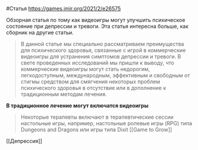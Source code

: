 #Статья 
https://games.jmir.org/2021/2/e26575


Обзорная статья по тому как видеоигры могут улучшить психическое состояние при депрессии и тревоги. Эта статья интересна больше, как сборник на другие статьи.

>В данной статье мы специально рассматриваем преимущества для психического здоровья, связанные с игрой в коммерческие видеоигры для устранения симптомов депрессии и тревоги. В свете проведенных исследований мы пришли к выводу, что коммерческие видеоигры могут стать недорогим, легкодоступным, международным, эффективным и свободным от стигмы средством для смягчения некоторых проблем психического здоровья в отсутствие или в дополнение к традиционным методам лечения.


**В традиционное лечение могут включатся видеоигры**
>Некоторые терапевты включают в терапевтические сессии настольные игры, например, настольные ролевые игры (RPG) типа Dungeons and Dragons или игры типа Dixit 
[[Game to Grow]]



[[Депрессия]]
